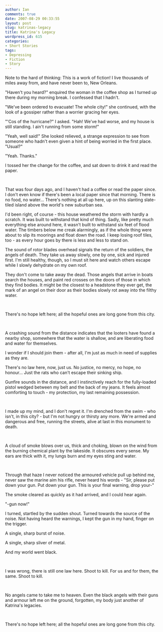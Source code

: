 ```yaml
---
author: Ian
comments: true
date: 2007-08-29 00:33:55
layout: post
slug: katrinas-legacy
title: Katrina's Legacy
wordpress_id: 615
categories:
- Short Stories
tags:
- Depressing
- Fiction
- Story
---
```


<div class="notes">Note to the hard of thinking:  This is a work of fiction!  I live thousands of miles away from, and have never been to, New Orleans.</div>

<div class="story" markdown="1">
<p>"Haven&#039;t you heard?" enquired the woman in the coffee shop as I turned up there during my morning break. I confessed that I hadn&#039;t.</p>
<p>"We&#039;ve been ordered to evacuate! The whole city!" she continued, with the look of a gossiper rather than a worrier gracing her eyes.</p>
<p>"&#039;Cos of the hurricane?" I asked. "Hah! We&#039;ve had worse, and my house is still standing. I ain&#039;t running from some storm!"</p>
<p>"Yeah, well said!" She looked relieved, a strange expression to see from someone who hadn&#039;t even given a hint of being worried in the first place. "Usual?"</p>
<p>"Yeah. Thanks."</p>
<p>I tossed her the change for the coffee, and sat down to drink it and read the paper.</p>
<br />
<p>That was four days ago, and I haven&#039;t had a coffee or read the paper since. I don&#039;t even know if there&#039;s been a local paper since that morning. There is no food, no water... There&#039;s nothing at all up here, up on this slanting slate-tiled island above the world&#039;s new suburban sea.</p>
<p>I&#039;d been right, of course - this house weathered the storm with hardly a scratch. It was built to withstand that kind of thing. Sadly, like pretty much everything else around here, it wasn&#039;t built to withstand six feet of flood water. The timbers below me creak alarmingly, as if the whole thing were about to slip its moorings and float down the road. I keep losing roof tiles, too - as every hour goes by there is less and less to stand on.</p>
<p>The sound of rotor blades overhead signals the return of the soldiers, the angels of death. They take us away slowly, one by one, sick and injured first. I&#039;m still healthy, though, so I must sit here and watch others escape while I slowly dehydrate on my own roof.</p>
<p>They don&#039;t come to take away the dead. Those angels that arrive in boats search the houses, and paint red crosses on the doors of those in which they find bodies. It might be the closest to a headstone they ever get, the mark of an angel on their door as their bodies slowly rot away into the filthy water.</p>
<br />
<p>There&#039;s no hope left here; all the hopeful ones are long gone from this city.</p>
<br />
<p>A crashing sound from the distance indicates that the looters have found a nearby shop, somewhere that the water is shallow, and are liberating food and water for themselves.</p>
<p>I wonder if I should join them - after all, I&#039;m just as much in need of supplies as they are.</p>
<p>There&#039;s no law here, now, just us. No justice, no mercy, no hope, no honour... Just the rats who can&#039;t escape their sinking ship.</p>
<p>Gunfire sounds in the distance, and I instinctively reach for the fully-loaded pistol wedged between my belt and the back of my jeans. It feels almost comforting to touch - my protection, my last remaining possession.</p>
<br />
<p>I made up my mind, and I don&#039;t regret it. I&#039;m drenched from the swim - who isn&#039;t, in this city? - but I&#039;m not hungry or thirsty any more. We&#039;re armed and dangerous and free, running the streets, alive at last in this monument to death.</p>
<br />
<p>A cloud of smoke blows over us, thick and choking, blown on the wind from the burning chemical plant by the lakeside. It obscures every sense. My ears are thick with it, my lungs burn and my eyes sting and water.</p>
<br />
<p>Through that haze I never noticed the armoured vehicle pull up behind me, never saw the marine aim his rifle, never heard his words - "Sir, please put down your gun. Put down your gun. This is your final warning, drop your-"</p>
<p>The smoke cleared as quickly as it had arrived, and I could hear again.</p>
<p>"-gun now!"</p>
<p>I turned, startled by the sudden shout. Turned towards the source of the noise. Not having heard the warnings, I kept the gun in my hand, finger on the trigger.</p>
<p>A single, sharp burst of noise.</p>
<p>A single, sharp sliver of metal.</p>
<p>And my world went black.</p>
<br />
<p>I was wrong, there is still one law here. Shoot to kill. For us and for them, the same. Shoot to kill.</p>
<br />
<p>No angels came to take me to heaven. Even the black angels with their guns and armour left me on the ground, forgotten, my body just another of Katrina&#039;s legacies.</p>
<br />
<p>There&#039;s no hope left here; all the hopeful ones are long gone from this city.</p>
</div>
